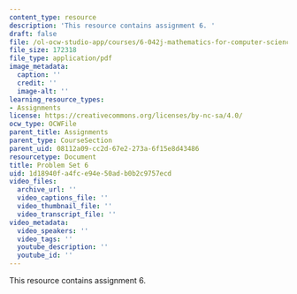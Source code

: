 ```yaml
---
content_type: resource
description: 'This resource contains assignment 6. '
draft: false
file: /ol-ocw-studio-app/courses/6-042j-mathematics-for-computer-science-fall-2010/1d18940fa4fce94e50adb0b2c9757ecd_MIT6_042JF10_assn06.pdf
file_size: 172318
file_type: application/pdf
image_metadata:
  caption: ''
  credit: ''
  image-alt: ''
learning_resource_types:
- Assignments
license: https://creativecommons.org/licenses/by-nc-sa/4.0/
ocw_type: OCWFile
parent_title: Assignments
parent_type: CourseSection
parent_uid: 08112a09-cc2d-67e2-273a-6f15e8d43486
resourcetype: Document
title: Problem Set 6
uid: 1d18940f-a4fc-e94e-50ad-b0b2c9757ecd
video_files:
  archive_url: ''
  video_captions_file: ''
  video_thumbnail_file: ''
  video_transcript_file: ''
video_metadata:
  video_speakers: ''
  video_tags: ''
  youtube_description: ''
  youtube_id: ''
---
```

This resource contains assignment 6.